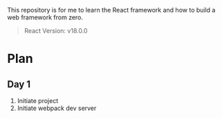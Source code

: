 This repository is for me to learn the React framework and how to build a web framework from zero.

> React Version: v18.0.0

# Plan

## Day 1

1. Initiate project
2. Initiate webpack dev server
